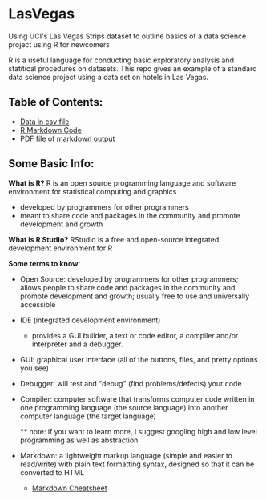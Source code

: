 # LasVegas
Using UCI's Las Vegas Strips dataset to outline basics of a data science project using R for newcomers

R is a useful language for conducting basic exploratory analysis and statitical procedures on datasets. This repo gives an example of a standard data science project using a data set on hotels in Las Vegas. 

## Table of Contents:
* [Data in csv file](https://github.com/adonovan7/LasVegas/blob/master/LasVegas.csv)
* [R Markdown Code](https://github.com/adonovan7/LasVegas/blob/master/LasVegas.Rmd)
* [PDF file of markdown output](https://github.com/adonovan7/LasVegas/blob/master/LasVegas.pdf)


## Some Basic Info:
**What is R?**
R is an open source programming language and software environment for statistical computing and graphics 
* developed by programmers for other programmers
* meant to share code and packages in the community and promote development and growth

**What is R Studio?**
RStudio is a free and open-source integrated development environment for R

**Some terms to know**:
* Open Source: developed by programmers for other programmers; allows people to share code and packages in the community and promote development and growth; usually free to use and universally accessible
* IDE (integrated development environment)
  * provides a GUI builder, a text or code editor, a compiler and/or interpreter and a debugger.
* GUI: graphical user interface (all of the buttons, files, and pretty options you see)
* Debugger: will test and "debug" (find problems/defects) your code
* Compiler:  computer software that transforms computer code written in one programming language (the source language) into another computer language (the target language)
  
   ** note: if you want to learn more, I suggest googling high and low level programming as well as abstraction
* Markdown: a lightweight markup language (simple and easier to read/write) with plain text formatting syntax, designed so that it can be converted to HTML
  * [Markdown Cheatsheet](https://github.com/adam-p/markdown-here/wiki/Markdown-Cheatsheet)


